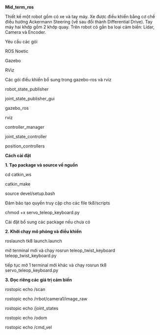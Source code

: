 **Mid_term_ros**

Thiết kế một robot gồm có xe và tay máy. Xe được điều khiển bằng cơ chế điều hướng Ackermann Steering (về sau đổi thành Differential Drive). Tay máy hai khớp gồm 2 khớp quay. Trên robot có gắn ba loại cảm biến: Lidar, Camera và Encoder.

Yêu cầu các gói

ROS Noetic

Gazebo

RViz

Các gói điều khiển bổ sung trong gazebo-ros và rviz

robot_state_publisher

joint_state_publisher_gui

gazebo_ros

rviz

controller_manager

joint_state_controller

position_controllers


**Cách cài đặt**

**1. Tạo package và source về nguồn**

cd catkin_ws

catkin_make

source devel/setup.bash

Đảm bảo tạo quyền truy cập cho các file tk8/scripts

chmod +x servo_teleop_keyboard.py

Cài đặt bổ sung các package nếu chưa có

**2. Khởi chạy mô phỏng và điều khiển**

roslaunch tk8 launch.launch

mở terminal mới và chạy rosrun teleop_twist_keyboard teleop_twist_keyboard.py

tiếp tục mở 1 terminal mới khác và chạy rosrun tk8 servo_teleop_keyboard.py

**3. Đọc riêng các giá trị cảm biến**

rostopic echo /scan

rostopic echo /rrbot/camera1/image_raw

rostopic echo /joint_states

rostopic echo /odom

rostopic echo /cmd_vel

